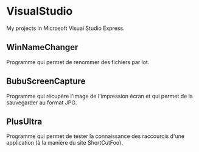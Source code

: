 # VisualStudio
My projects in Microsoft Visual Studio Express.

## WinNameChanger

Programme qui permet de renommer des fichiers par lot.

## BubuScreenCapture

Programme qui récupère l'image de l'impression écran et qui permet de la sauvegarder au format JPG.


## PlusUltra

Programme qui permet de tester la connaissance des raccourcis d'une application (à la manière du site ShortCutFoo).
